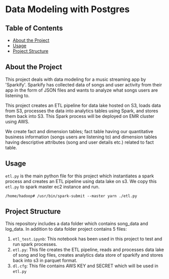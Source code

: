 # Data Modeling with Postgres
## Table of Contents
* [About the Project](#about-the-project)
* [Usage](#usage)
* [Project Structure](#project-structure)

<a name="about-the-project"/>

## About the Project
This project deals with data modeling for a music streaming app by 'Sparkify'. Sparkify has collected data of songs and user activity from their app in the form of JSON files and wants to analyze what songs users are listening to.


This project creates an ETL pipeline for data lake hosted on S3, loads data from S3, processes the data into analytics tables using Spark, and stores them back into S3. This Spark process will be deployed on EMR cluster using AWS.

We create fact and dimension tables; fact table having our quantitative business information (songs users are listening to) and dimension tables having descriptive attributes (song and user details etc.) related to fact table.

<a name="usage"/>

## Usage
`etl.py` is the main python file for this project which instantiates a spark process and creates an ETL pipeline using data lake on s3. We copy this `etl.py` to spark master ec2 instance and run.
```
/home/hadoop# /usr/bin/spark-submit --master yarn ./etl.py
```

<a name="project-structure"/>

## Project Structure
This repository includes a data folder which contains song_data and log_data. In addition to data folder project contains 5 files:

1. `etl_test.ipynb`: This notebook has been used in this project to test and run spark processes.
2. `etl.py`: This file creates the ETL pipeline, reads and processes data lake of song and log files, creates analytics data store of sparkify and stores back into s3 in parquet format.
3. `dl.cfg`: This file contains AWS KEY and SECRET which will be used in `etl.py`

